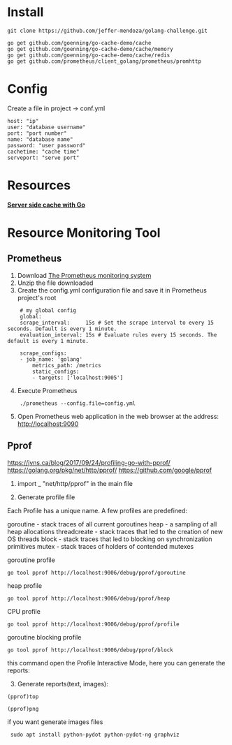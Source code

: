 
# Install 

```
git clone https://github.com/jeffer-mendoza/golang-challenge.git

go get github.com/goenning/go-cache-demo/cache
go get github.com/goenning/go-cache-demo/cache/memory
go get github.com/goenning/go-cache-demo/cache/redis
go get github.com/prometheus/client_golang/prometheus/promhttp
```

# Config

Create a file in project -> conf.yml

```
host: "ip"
user: "database username"
port: "port number"
name: "database name"
password: "user password"
cachetime: "cache time"
serveport: "serve port"
```

# Resources

[**Server side cache with Go**](https://goenning.net/2017/03/18/server-side-cache-go/)


# Resource Monitoring Tool

## Prometheus

1. Download  [The Prometheus monitoring system](https://prometheus.io/download/)
2. Unzip the file downloaded
3. Create the config.yml configuration file and save it in Prometheus project's root 

``` 
    # my global config
    global:
    scrape_interval:     15s # Set the scrape interval to every 15 seconds. Default is every 1 minute.
    evaluation_interval: 15s # Evaluate rules every 15 seconds. The default is every 1 minute.

    scrape_configs:
    - job_name: 'golang'
        metrics_path: /metrics
        static_configs:
        - targets: ['localhost:9005']
```
4. Execute Prometheus
``` 
    ./prometheus --config.file=config.yml
``` 
5. Open Prometheus web application in the web browser at the address: [http://localhost:9090](http://localhost:9090)

## Pprof
https://jvns.ca/blog/2017/09/24/profiling-go-with-pprof/
https://golang.org/pkg/net/http/pprof/
https://github.com/google/pprof


1. import _ "net/http/pprof" in the main file


2. Generate profile file 

Each Profile has a unique name. A few profiles are predefined:

goroutine    - stack traces of all current goroutines
heap         - a sampling of all heap allocations
threadcreate - stack traces that led to the creation of new OS threads
block        - stack traces that led to blocking on synchronization primitives
mutex        - stack traces of holders of contended mutexes


goroutine profile
``` 
go tool pprof http://localhost:9006/debug/pprof/goroutine
```

heap profile
``` 
go tool pprof http://localhost:9006/debug/pprof/heap
```

CPU profile
``` 
go tool pprof http://localhost:9006/debug/pprof/profile
```

goroutine blocking profile
``` 
go tool pprof http://localhost:9006/debug/pprof/block
```

this command open the Profile Interactive Mode, here you can generate the
reports:

3. Generate reports(text, images):

```
(pprof)top
```
```
(pprof)png
```



if you want generate images files

```
 sudo apt install python-pydot python-pydot-ng graphviz
```